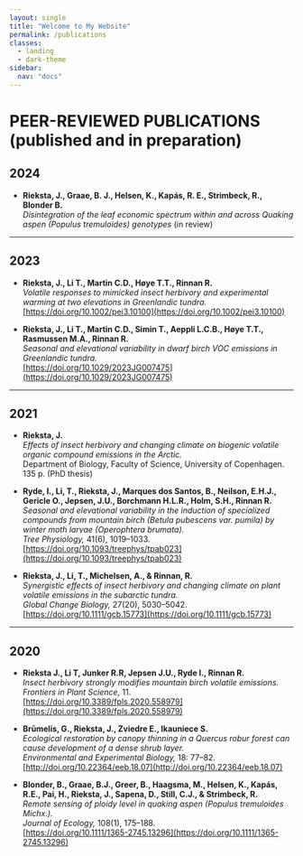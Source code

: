 ```yaml
---
layout: single
title: "Welcome to My Website"
permalink: /publications
classes:
  - landing
  - dark-theme
sidebar:
  nav: "docs"
---
```




# PEER-REVIEWED PUBLICATIONS (published and in preparation)

## 2024

- **Rieksta, J., Graae, B. J., Helsen, K., Kapás, R. E., Strimbeck, R., Blonder B.**  
  *Disintegration of the leaf economic spectrum within and across Quaking aspen (Populus tremuloides) genotypes* (in review)

---

## 2023

- **Rieksta, J., Li T., Martin C.D., Høye T.T., Rinnan R.**  
  *Volatile responses to mimicked insect herbivory and experimental warming at two elevations in Greenlandic tundra.*  
  [https://doi.org/10.1002/pei3.10100](https://doi.org/10.1002/pei3.10100)

- **Rieksta, J., Li T., Martin C.D., Simin T., Aeppli L.C.B., Høye T.T., Rasmussen M.A., Rinnan R.**  
  *Seasonal and elevational variability in dwarf birch VOC emissions in Greenlandic tundra.*  
  [https://doi.org/10.1029/2023JG007475](https://doi.org/10.1029/2023JG007475)

---

## 2021

- **Rieksta, J.**  
  *Effects of insect herbivory and changing climate on biogenic volatile organic compound emissions in the Arctic.*  
  Department of Biology, Faculty of Science, University of Copenhagen. 135 p. (PhD thesis)

- **Ryde, I., Li, T., Rieksta, J., Marques dos Santos, B., Neilson, E.H.J., Gericle O., Jepsen, J.U., Borchmann H.L.R., Holm, S.H., Rinnan R.**  
  *Seasonal and elevational variability in the induction of specialized compounds from mountain birch (Betula pubescens var. pumila) by winter moth larvae (Operophtera brumata).*  
  *Tree Physiology,* 41(6), 1019–1033.  
  [https://doi.org/10.1093/treephys/tpab023](https://doi.org/10.1093/treephys/tpab023)

- **Rieksta, J., Li, T., Michelsen, A., & Rinnan, R.**  
  *Synergistic effects of insect herbivory and changing climate on plant volatile emissions in the subarctic tundra.*  
  *Global Change Biology,* 27(20), 5030–5042.  
  [https://doi.org/10.1111/gcb.15773](https://doi.org/10.1111/gcb.15773)

---

## 2020

- **Rieksta J., Li T, Junker R.R, Jepsen J.U., Ryde I., Rinnan R.**  
  *Insect herbivory strongly modifies mountain birch volatile emissions.*  
  *Frontiers in Plant Science,* 11.  
  [https://doi.org/10.3389/fpls.2020.558979](https://doi.org/10.3389/fpls.2020.558979)

- **Brūmelis, G., Rieksta, J., Zviedre E., Ikauniece S.**  
  *Ecological restoration by canopy thinning in a Quercus robur forest can cause development of a dense shrub layer.*  
  *Environmental and Experimental Biology,* 18: 77–82.  
  [http://doi.org/10.22364/eeb.18.07](http://doi.org/10.22364/eeb.18.07)

- **Blonder, B., Graae, B.J., Greer, B., Haagsma, M., Helsen, K., Kapás, R.E., Pai, H., Rieksta, J., Sapena, D., Still, C.J., & Strimbeck, R.**  
  *Remote sensing of ploidy level in quaking aspen (Populus tremuloides Michx.).*  
  *Journal of Ecology,* 108(1), 175–188.  
  [https://doi.org/10.1111/1365-2745.13296](https://doi.org/10.1111/1365-2745.13296)